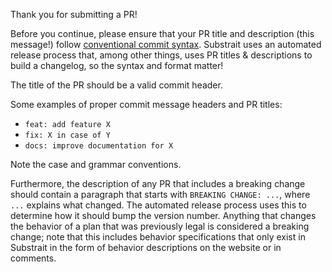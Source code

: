 Thank you for submitting a PR!

Before you continue, please ensure that your PR title and description (this message!) follow [conventional commit syntax](1). Substrait uses an automated release process that, among other things, uses PR titles & descriptions to build a changelog, so the syntax and format matter!

The title of the PR should be a valid commit header.

Some examples of proper commit message headers and PR titles:

 - `feat: add feature X`
 - `fix: X in case of Y`
 - `docs: improve documentation for X`

Note the case and grammar conventions.

Furthermore, the description of any PR that includes a breaking change should contain a paragraph that starts with `BREAKING CHANGE: ...`, where `...` explains what changed. The automated release process uses this to determine how it should bump the version number. Anything that changes the behavior of a plan that was previously legal is considered a breaking change; note that this includes behavior specifications that only exist in Substrait in the form of behavior descriptions on the website or in comments.

[1]: https://www.conventionalcommits.org/en/v1.0.0/
